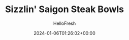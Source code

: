 ---
draft: false # Use this only for setting draft status
hidden: false # Use this to hide unwanted recipes
slug: # <post-title>
title: "Sizzlin' Saigon Steak Bowls"
description: "There are few things more satisfying than steak for dinner. Until now! These beefy bowls are hearty, filling, and most of all—absolutely delicious. There’s tender steak simmered with garlic and soy sauce piled atop fluffy white rice along with a pickley cucumber salad and lime-spiked sriracha mayo. For a finishing touch, everything is sprinkled with chopped peanuts. One bite will have you totally bowled over."
image: https://img.hellofresh.com/f_auto,fl_lossy,q_auto,w_1200/hellofresh_s3/image/sizzlin-saigon-steak-bowls-55aa81ad.jpg
date: 2024-01-06T01:26:02+00:00
author: HelloFresh

tags: []
categories: "main course"
cuisines: "Vietnamese"
allergens: ['Eggs', 'Soy', 'Wheat', 'Peanuts', 'Milk']

calories: 780
preptime: ['30 minutes']
cooktime: # 180 = 3 Hours | In minutes
totaltime: PT30M
servings: 2

links:
  - description: "There are few things more satisfying than steak for dinner. Until now! These beefy bowls are hearty, filling, and most of all—absolutely delicious. There’s tender steak simmered with garlic and soy sauce piled atop fluffy white rice along with a pickley cucumber salad and lime-spiked sriracha mayo. For a finishing touch, everything is sprinkled with chopped peanuts. One bite will have you totally bowled over."
    website: https://www.hellofresh.com/recipes/sizzlin-saigon-steak-bowls-5dc0485c96a80f298862f05f
    image: https://img.hellofresh.com/f_auto,fl_lossy,q_auto,w_1200/hellofresh_s3/image/sizzlin-saigon-steak-bowls-55aa81ad.jpg
 
weight: # 1 | You can add weight to some posts to override the default sorting (date descending)

comments: false # Keep False

ingredients: ['2 clove Garlic', '¾ cup Jasmine Rice', '1 unit Persian Cucumber', '¼ ounce Cilantro', '1 unit Lime', '1 unit Chili Pepper', '4 ounce Shredded Carrots', '2 tablespoon Mayonnaise', '1 teaspoon Sriracha', '10 ounce Diced Steak', '2 tablespoon Soy Sauce', '½ ounce Peanuts', '1 tablespoon Vegetable Oil', '½ teaspoon Sugar', '1 tablespoon Butter', ' Salt', ' Pepper']

instructionTitles: ['Cook Rice', 'Prep', 'Make Salad', 'Make Sriracha-Lime Mayo', 'Cook Steak', 'Finish and Serve']
instructions: ['Wash and dry all produce. Mince or grate garlic. Heat a drizzle of oil in a small pot over medium-high heat. Add half the garlic; cook, stirring, until fragrant, 30 seconds. Stir in rice and 1¼ cups water (2¼ cups for 4 servings). Bring to a boil, then cover and reduce to a low simmer. Cook until rice is tender, 15-18 minutes. Keep covered off heat until ready to serve.', 'Meanwhile, trim and halve cucumber lengthwise; thinly slice crosswise into half-moons. Roughly chop cilantro leaves and stems. Quarter lime. Thinly slice chili.', 'In a medium bowl, toss together cucumber, carrots, half the cilantro, a drizzle of oil, and juice from half the lime. Season generously with salt and pepper. Add ½ tsp sugar (1 tsp for 4) and toss to combine.', 'In a small bowl, combine mayonnaise, a squeeze of lime juice, and sriracha to taste. Add water 1 tsp at a time until mixture reaches a drizzling consistency. Season with salt and pepper.', 'Once rice is done, pat diced steak dry with paper towels and season with salt and pepper. Heat a drizzle of oil in a large pan over medium-high heat. Add steak and remaining garlic; cook until steak is cooked almost to desired doneness, 2-3 minutes. Add soy sauce and cook, stirring, until liquid has reduced and steak reaches desired doneness, 1-2 minutes. Remove pan from heat.', 'Fluff rice with a fork and stir in 1 TBSP butter (2 TBSP for 4 servings). Season with salt and pepper. Divide between bowls and top with diced steak and salad. Drizzle with sriracha-lime mayo. Garnish with remaining cilantro, peanuts, and chili to taste.']
---